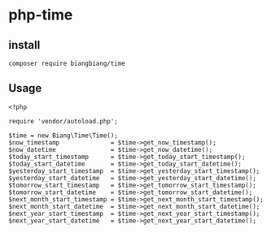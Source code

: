 # php-time

## install

    composer require biangbiang/time

## Usage

    <?php

    require 'vendor/autoload.php';

    $time = new Biang\Time\Time();
    $now_timestamp              = $time->get_now_timestamp();
    $now_datetime               = $time->get_now_datetime();
    $today_start_timestamp      = $time->get_today_start_timestamp();
    $today_start_datetime       = $time->get_today_start_datetime();
    $yesterday_start_timestamp  = $time->get_yesterday_start_timestamp();
    $yesterday_start_datetime   = $time->get_yesterday_start_datetime();
    $tomorrow_start_timestamp   = $time->get_tomorrow_start_timestamp();
    $tomorrow_start_datetime    = $time->get_tomorrow_start_datetime();
    $next_month_start_timestamp = $time->get_next_month_start_timestamp();
    $next_month_start_datetime  = $time->get_next_month_start_datetime();
    $next_year_start_timestamp  = $time->get_next_year_start_timestamp();
    $next_year_start_datetime   = $time->get_next_year_start_datetime();

